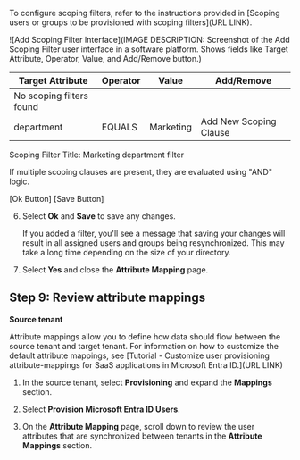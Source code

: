 To configure scoping filters, refer to the instructions provided in [Scoping users or groups to be provisioned with scoping filters](URL LINK).

![Add Scoping Filter Interface](IMAGE DESCRIPTION: Screenshot of the Add Scoping Filter user interface in a software platform. Shows fields like Target Attribute, Operator, Value, and Add/Remove button.)

| Target Attribute      | Operator | Value     | Add/Remove           |
|-----------------------|----------|-----------|----------------------|
| No scoping filters found |          |           |                      |
| department            | EQUALS   | Marketing | Add New Scoping Clause|

Scoping Filter Title: Marketing department filter

If multiple scoping clauses are present, they are evaluated using "AND" logic.

[Ok Button] [Save Button]

6. Select **Ok** and **Save** to save any changes.

   If you added a filter, you'll see a message that saving your changes will result in all assigned users and groups being resynchronized. This may take a long time depending on the size of your directory.

7. Select **Yes** and close the **Attribute Mapping** page.

## Step 9: Review attribute mappings

**Source tenant**

Attribute mappings allow you to define how data should flow between the source tenant and target tenant. For information on how to customize the default attribute mappings, see [Tutorial - Customize user provisioning attribute-mappings for SaaS applications in Microsoft Entra ID.](URL LINK)

1. In the source tenant, select **Provisioning** and expand the **Mappings** section.

2. Select **Provision Microsoft Entra ID Users**.

3. On the **Attribute Mapping** page, scroll down to review the user attributes that are synchronized between tenants in the **Attribute Mappings** section.